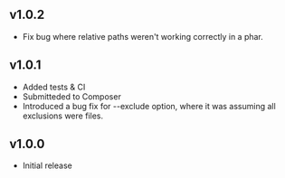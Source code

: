 ## v1.0.2

- Fix bug where relative paths weren't working correctly in a phar.

## v1.0.1

- Added tests & CI
- Submitteded to Composer
- Introduced a bug fix for --exclude option, where it was assuming all exclusions
  were files.

## v1.0.0

- Initial release

